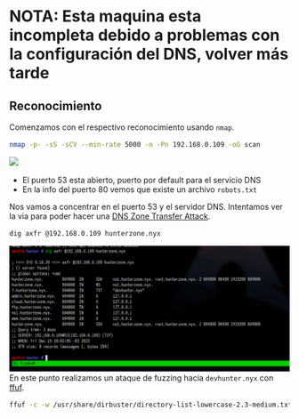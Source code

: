 # NOTA: Esta maquina esta incompleta debido a problemas con la configuración del DNS, volver más tarde

## Reconocimiento
Comenzamos con el respectivo reconocimiento usando `nmap`.
``` bash
nmap -p- -sS -sCV --min-rate 5000 -n -Pn 192.168.0.109 -oG scan
```
![](_anexos_/_anexos_/Screenshot%20from%202023-12-15%2015-32-38%201.png)

- El puerto 53 esta abierto, puerto por default para el servicio DNS
- En la info del puerto 80 vemos que existe un archivo `robots.txt`

Nos vamos a concentrar en el puerto 53 y el servidor DNS. Intentamos ver la via para poder hacer una [DNS Zone Transfer Attack](DNS%20Attacks.md).
``` bash
dig axfr @192.168.0.109 hunterzone.nyx
```
![](_anexos_/Screenshot%20from%202023-12-15%2018-04-52.png)
En este punto realizamos un ataque de fuzzing hacia `devhunter.nyx` con [ffuf](https://github.com/ffuf/ffuf).
``` bash
ffuf -c -w /usr/share/dirbuster/directory-list-lowercase-2.3-medium.txt -u 'http://devhunter.nyx' -H 'Host: FUZZ.devhunter.nyx' --fs 1600
```
